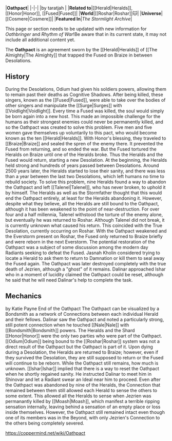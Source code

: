 |**Oathpact**|
|-|-|
|by  taratjah |
|**Related to**|[[Herald\|Heralds]], [[Honor\|Honor]], [[Fused\|Fused]]|
|**World**|[[Roshar\|Roshar]]🐱︎|
|**Universe**|[[Cosmere\|Cosmere]]|
|**Featured In**|*The Stormlight Archive*|

This page or section needs to be updated with new information for *Oathbringer* and *Rhythm of War*!Be aware that in its current state, it may not include all additional content yet.

The **Oathpact** is an agreement sworn by the [[Herald\|Heralds]] of [[The Almighty\|The Almighty]] that trapped the Fused on Braize in between Desolations.

## History
During the Desolations, Odium had given his soldiers powers, allowing them to remain past their deaths as Cognitive Shadows. After being killed, these singers, known as the [[Fused\|Fused]], were able to take over the bodies of other singers and manipulate the [[Surge\|Surges]] with [[Voidlight\|Voidlight]]. Every time a Fused was killed, the soul would simply be born again into a new host. This made an impossible challenge for the humans as their strongest enemies could never be permanently killed, and so the Oathpact was created to solve this problem.
Five men and five women gave themselves up voluntarily to this pact, who would become known as the ten [[Herald\|Heralds]]. With Honor's blessing, they traveled to [[Braize\|Braize]] and sealed the spren of the enemy there. It prevented the Fused from returning, and so ended the war. But the Fused tortured the Heralds on Braize until one of the Heralds broke. Thus the Heralds and the Fused would return, starting a new Desolation. At the beginning, the Heralds held strong and hundreds of years passed between Desolations. Around 2500 years later, the Heralds started to lose their sanity, and there was less than a year between the last two Desolations, which left humans no time to rebuild society. To solve this problem, nine Heralds found a way to abandon the Oathpact and left [[Talenel\|Talenel]], who has never broken, to uphold it by himself. The Heralds as well as the Stormfather thought that this would end the Oathpact entirely, at least for the Heralds abandoning it. However, despite what they believe, all the Heralds are still bound to the Oathpact, although it has been weakened to the point of near-destruction. For over four and a half millennia, Talenel withstood the torture of the enemy alone, but eventually he was returned to Roshar. Although Talenel did not break, it is currently unknown what caused his return. This coincided with the True Desolation, currently occurring on Roshar.
With the Oathpact weakened and the Everstorm present on Roshar, the Fused only returned to Braize briefly and were reborn in the next Everstorm. The potential restoration of the Oathpact was a subject of some discussion among the modern day Radiants seeking to defeat the Fused. Jasnah Kholin considered trying to locate a Herald to ask them to return to Damnation or kill them to seal away the Fused again. The Oathpact was later destroyed completely with the true death of Jezrien, although a "ghost" of it remains. Dalinar approached Ishar who in a moment of lucidity claimed the Oathpact could be reset, although he said that he will need Dalinar's help to complete the task.

## Mechanics
 by  Katie Payne  End of the Oathpact
The Oathpact can be visualized by a Bondsmith as a network of Connections between each individual Herald and their fellows. Dalinar saw the Oathpact and noted a particularly strong, still potent connection when he touched [[Nale\|Nale]] with [[Bondsmith\|Bondsmith]] powers.
The Heralds and the Shard [[Honor\|Honor]] were the only two parties who were part of the Oathpact. [[Odium\|Odium]] being bound to the [[Roshar\|Roshar]] system was not a direct result of the Oathpact but the Oathpact is part of it. Upon dying during a Desolation, the Heralds are returned to Braize; however, even if they survived the Desolation, they are still supposed to return or the Fused will continue to be reborn.
While the Oathpact still remains, how much is unknown. [[Ishar\|Ishar]] implied that there is a way to reset the Oathpact when he shortly regained sanity. He instructed Dalinar to meet him in Shinovar and let a Radiant swear an Ideal near him to proceed. Even after the Oathpact was abandoned by nine of the Heralds, the Connection that remained between them still allowed each Herald to sense the others to some extent. This allowed all the Heralds to sense when Jezrien was permanantly killed by [[Moash\|Moash]], which manifest a terrible ripping sensation internally, leaving behind a sensation of an empty place or loss inside themselves. However, the Oathpact still remained intact even though one of its members was in the Beyond, with only Jezrien's Connection to the others being completely severed.



https://coppermind.net/wiki/Oathpact